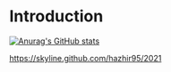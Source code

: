 # Introduction

[![Anurag's GitHub stats](https://github-readme-stats.vercel.app/api?username=hazhir95)](https://github.com/anuraghazra/github-readme-stats)


https://skyline.github.com/hazhir95/2021
